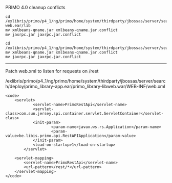 
PRIMO 4.0 cleanup conflicts
	
	cd /exlibris/primo/p4_1/ng/primo/home/system/thirdparty/jbossas/server/search/deploy/jaguar-web.ear/lib
	mv xmlbeans-qname.jar xmlbeans-qname.jar.conflict
	mv jaxrpc.jar jaxrpc.jar.conflict
	 
	cd /exlibris/primo/p4_1/ng/primo/home/system/thirdparty/jbossas/server/search/lib
	mv xmlbeans-qname.jar xmlbeans-qname.jar.conflict
	mv jaxrpc.jar jaxrpc.jar.conflict


*** 

<p>Patch web.xml to listen for requests on /rest</p>
/exlibris/primo/p4_1/ng/primo/home/system/thirdparty/jbossas/server/search/deploy/primo_library-app.ear/primo_library-libweb.war/WEB-INF/web.xml
	
	<code>
		<servlet>
        		<servlet-name>PrimoRestApi</servlet-name>
        		<servlet-class>com.sun.jersey.spi.container.servlet.ServletContainer</servlet-class>
        		<init-param>
                		<param-name>javax.ws.rs.Application</param-name>
                		<param-value>be.libis.primo.api.RestAPIApplication</param-value>
        		</init-param>
        		<load-on-startup>1</load-on-startup>
    		</servlet>
		 
		<servlet-mapping>
			<servlet-name>PrimoRestApi</servlet-name>
			<url-pattern>/rest/*</url-pattern>
		</servlet-mapping>
	</code>

